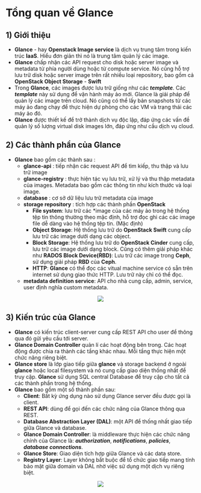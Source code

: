 # Tổng quan về Glance
## **1) Giới thiệu**
- **Glance** - hay **Openstack Image service** là dịch vụ trung tâm trong kiến trúc **IaaS**. Hiểu đơn giản thì nó là trung tâm quản lý các image.
- **Glance** chấp nhận các API request cho disk hoặc server image và metadata từ phía người dùng hoặc từ compute service. Nó cũng hỗ trợ lưu trữ disk hoặc server image trên rất nhiều loại repository, bao gồm cả **OpenStack Object Storage** - **Swift**
- Trong **Glance**, các images được lưu trữ giống như các ***template***. Các ***template*** này sử dụng để vận hành máy ảo mới. Glance là giải pháp để quản lý các image trên cloud. Nó cũng có thể lấy bản snapshots từ các máy ảo đang chạy để thực hiện dự phòng cho các VM và trạng thái các máy ảo đó.
- **Glance** được thiết kế để trở thành dịch vụ độc lập, đáp ứng các vấn đề quản lý số lượng virtual disk images lớn, đáp ứng như cầu dịch vụ cloud.
## **2) Các thành phần của Glance**
- **Glance** bao gồm các thành sau :
    - **glance-api** : tiếp nhận các request API để tìm kiếp, thu thập và lưu trữ image
    - **glance-registry** : thực hiện tác vụ lưu trữ, xử lý và thu thập metadata của images. Metadata bao gồm các thông tin như kích thước và loại image.
    - **database** : cơ sở dữ liệu lưu trữ metadata của image
    - **storage repository** : tích hợp các thành phần **OpenStack**
        - **File system**: lưu trữ các *image của các máy ảo trong hệ thống tệp tin thông thường theo mặc định, hỗ trợ đọc ghi các các image file dễ dàng vào hệ thống tệp tin. (Mặc định)
        - **Object Storage**: Hệ thống lưu trữ do **OpenStack Swift** cung cấp lưu trữ các image dưới dạng các object.
        - **Block Storage**: Hệ thống lưu trữ do **OpenStack Cinder** cung cấp, lưu trữ các image dưới dạng block. Cũng có thêm giải pháp khác như **RADOS Block Device(RBD)**: Lưu trữ các image trong **Ceph**, sử dụng giải pháp **RBD** của **Ceph**.
        - **HTTP**: **Glance** có thể đọc các vitual machine service có sẵn trên internet sử dụng giao thức HTTP. Lưu trữ này chỉ có thể đọc.
    - **metadata definition service**: API cho nhà cung cấp, admin, service, user định nghĩa custom metadata.

<p align=center><img src="https://i.imgur.com/4XnCpJk.png"></p>

## **3) Kiến trúc của Glance**
- **Glance** có kiến trúc client-server cung cấp REST API cho user để thông qua đó gửi yêu cầu tới server.
- **Glance Domain Controller** quản lí các hoạt động bên trong. Các hoạt động được chia ra thành các tầng khác nhau. Mỗi tầng thực hiện một chức năng riêng biệt.
- **Glance store** là lớp giao tiếp giữa **glance** và storage backend ở ngoài **glance** hoặc local filesystem và nó cung cấp giao diện thống nhất để truy cập. **Glance** sử dụng SQL central Database để truy cập cho tất cả các thành phần trong hệ thống.
- **Glance** bao gồm một số thành phần sau:
    - **Client**: Bất kỳ ứng dụng nào sử dụng Glance server đều được gọi là client.
    - **REST API**: dùng để gọi đến các chức năng của Glance thông qua REST.
    - **Database Abstraction Layer (DAL)**: một API để thống nhất giao tiếp giữa Glance và database.
    - **Glance Domain Controller**: là middleware thực hiện các chức năng chính của Glance là: ***authorization***, ***notifications***, ***policies***, ***database connections***.
    - **Glance Store**: Giao diện tích hợp giữa Glance và các data store.
    - **Registry Layer**: Layer không bắt buộc để tổ chức giao tiếp mang tính bảo mật giữa domain và DAL nhờ việc sử dụng một dịch vụ riêng biệt.

<p align=center><img src="https://i.imgur.com/gHHuNjQ.png"></p>